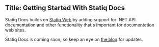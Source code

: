 ﻿Title: Getting Started With Statiq Docs
---
Statiq Docs builds on [Statiq Web](/web) by adding support for .NET API documentation and other functionality that's important for documentation web sites.

Statiq Docs is coming soon, so keep an eye on [the blog](/blog) for updates.